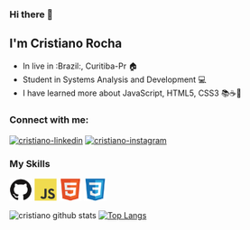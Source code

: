 ### Hi there 👋

## I'm Cristiano Rocha
- In live in :Brazil:,  Curitiba-Pr :house:
- Student in Systems Analysis and Development :computer: 
- I have learned more about JavaScript, HTML5, CSS3 :books::coffee::rocket:

### Connect with me:
<a href="https://www.linkedin.com/in/cristianorocha-m/" target="_blank"> 
<img align="center" alt="cristiano-linkedin" height="30" width="40" src="https://cdn.jsdelivr.net/npm/simple-icons@3.0.1/icons/linkedin.svg" style="max-width:100%;"></a> 
<a href="https://www.instagram.com/cristiiano_rocha/" target="_blank"> <img align="center" alt="cristiano-instagram" height="30" width="40" src="https://cdn.jsdelivr.net/npm/simple-icons@3.0.1/icons/instagram.svg" style="max-width:100%;"></a>

### My Skills
<img src="https://raw.githubusercontent.com/devicons/devicon/master/icons/github/github-original.svg" alt="rails" width="40" height="40" style="max-width:100%;"></img>
<img src="https://raw.githubusercontent.com/devicons/devicon/master/icons/javascript/javascript-original.svg" alt="rails" width="40" height="40" style="max-width:100%;"></img>
<img src="https://raw.githubusercontent.com/devicons/devicon/master/icons/html5/html5-original.svg" alt="rails" width="40" height="40" style="max-width:100%;"></img>
<img src="https://raw.githubusercontent.com/devicons/devicon/master/icons/css3/css3-original.svg" alt="rails" width="40" height="40" style="max-width:100%;"></img>

![cristiano github stats](https://github-readme-stats.vercel.app/api?username=rocha-cristiano&show_icons=true&count_private=true&theme=dark)
[![Top Langs](https://github-readme-stats.vercel.app/api/top-langs/?username=rocha-cristiano&layout=compact)](https://github.com/anuraghazra/github-readme-Estatísticas)

<!--
**rocha-cristiano/rocha-cristiano** is a ✨ _special_ ✨ repository because its `README.md` (this file) appears on your GitHub profile.

Here are some ideas to get you started:

- 🔭 I’m currently working on ...
- 🌱 I’m currently learning ...
- 👯 I’m looking to collaborate on ...
- 🤔 I’m looking for help with ...
- 💬 Ask me about ...
- 📫 How to reach me: ...
- 😄 Pronouns: ...
- ⚡ Fun fact: ...
-->
